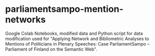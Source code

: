 # parliamentsampo-mention-networks

Google Colab Notebooks, modified data and Python script for data modification used for "Applying Network and Bibliometric Analyses to Mentions of Politicians in Plenary Speeches: Case ParliamentSampo – Parliament of Finland on the Semantic Web".
